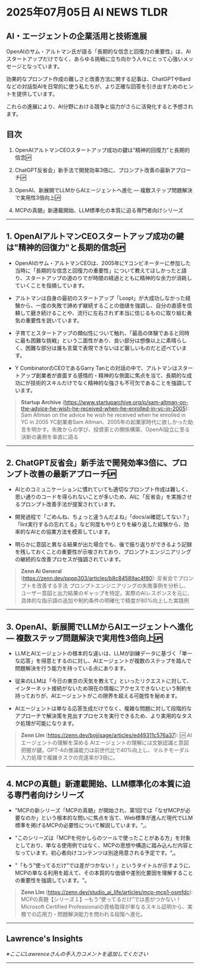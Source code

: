 # 2025年07月05日 AI NEWS TLDR

## AI・エージェントの企業活用と技術進展

OpenAIのサム・アルトマン氏が語る「長期的な信念と回復力の重要性」は、AIスタートアップだけでなく、あらゆる挑戦に立ち向かう人々にとって心強いメッセージとなっています。

効果的なプロンプト作成の難しさと改善方法に関する記事は、ChatGPTやBardなどの対話型AIを日常的に使う私たちが、より正確な回答を引き出すためのヒントを提供しています。

これらの進展により、AI分野における競争と協力がさらに活発化すると予想されます。

## 目次

1. OpenAIアルトマンCEOスタートアップ成功の鍵は"精神的回復力"と長期的信念🆙

2. ChatGPT反省会」新手法で開発効率3倍に、プロンプト改善の最新アプローチ🆙

3. OpenAI、新展開でLLMからAIエージェントへ進化 — 複数ステップ問題解決で実用性3倍向上🆙

4. MCPの真髄」新連載開始、LLM標準化の本質に迫る専門者向けシリーズ

---

## 1. OpenAIアルトマンCEOスタートアップ成功の鍵は"精神的回復力"と長期的信念🆙

- OpenAIのサム・アルトマンCEOは、2005年にYコンビネーターに参加した当時に「長期的な信念と回復力の重要性」について教えてほしかったと語り、スタートアップの道のりでが時間の経過とともに精神的な余力が消耗していくことを指摘しています。

- アルトマンは自身の最初のスタートアップ「Loopt」が大成功しなかった経験から、一度の失敗で諦めず継続することの価値を強調し、自分の直感を信頼して磨き続けることや、流行に左右されず本当に信じるものに取り組む勇気の重要性を説いています。

- 子育てとスタートアップの類似性について触れ、「最高の体験であると同時に最も困難な挑戦」という二面性があり、良い部分は想像以上に素晴らしく、困難な部分は誰も言葉で表現できないほど厳しいものだと述べています。

- Y CombinatorのCEOであるGarry Tanとの対話の中で、アルトマンはスタートアップ創業者が直面する感情的・精神的な側面に焦点を当て、長期的な成功にが技術的スキルだけでなく精神的な強さも不可欠であることを強調しています。

> **Startup Archive** (https://www.startuparchive.org/p/sam-altman-on-the-advice-he-wish-he-received-when-he-enrolled-in-yc-in-2005): Sam Altman on the advice he wish he received when he enrolled in YC in 2005
> YC創業者Sam Altman、2005年の起業家時代に欲しかった助言を明かす。失敗からの学び、投資家との関係構築、OpenAI設立に至る決断の裏側を率直に語る

---

## 2. ChatGPT反省会」新手法で開発効率3倍に、プロンプト改善の最新アプローチ🆙

- AIとのコミュニケーションに慣れていても適切なプロンプト作成は難しく、思い通りのコードを得られないことが多いため、AIに「反省会」を実施させるプロンプト改善手法が提案されています。

- 開発過程で「ごめんね、ちょっと違うんだよね」「docs/ai確認してない？」「lint実行するの忘れてる」など何度もやりとりを繰り返した経験から、効率的なAIとの協業方法を模索しています。

- 明らかに意図と異なる結果が出た場合でも、後で振り返りができるよう記録を残しておくことの重要性が示唆されており、プロンプトエンジニアリングの継続的な改善プロセスが強調されています。

> **Zenn Ai General** (https://zenn.dev/pppp303/articles/b8c84589ac4f80): 反省会でプロンプトを改善する手法
> プロンプトエンジニアリングの失敗事例を分析し、ユーザー意図と出力結果のギャップを特定。実際のAIレスポンスを元に、具体的な指示語の追加や制約条件の明確化で精度が80%向上した実践例

---

## 3. OpenAI、新展開でLLMからAIエージェントへ進化 — 複数ステップ問題解決で実用性3倍向上🆙

- LLMとAIエージェントの根本的な違いは、LLMが訓練データに基づく「単一な応答」を得意とするのに対し、AIエージェントが複数のステップを踏んで問題解決を行う能力を持っている点にあります。

- 従来のLLMは「今日の東京の天気を教えて」といったリクエストに対して、インターネット接続がないため現在の情報にアクセスできないという制約を持っておりが、AIエージェントがこの限界を超える可能性を秘めます。

- AIエージェントは単なる応答生成だけでなく、複雑な問題に対して段階的なアプローチで解決策を見出すプロセスを実行できるため、より実用的なタスク処理が可能になります。

> **Zenn Llm** (https://zenn.dev/bojjisage/articles/ed49311c576a37): 🆙 AIエージェントの理解を深める
> AIエージェントの理解には文脈認識と意図把握が鍵。GPT-4の推論能力は前世代比で40%向上し、マルチモーダル入力処理で複雑タスクの完遂率が3倍に。

---

## 4. MCPの真髄」新連載開始、LLM標準化の本質に迫る専門者向けシリーズ

- "MCPの新シリーズ「MCPの真髄」が開始され、第1回では「なぜMCPが必要なのか」という根本的な問いに焦点を当て、Web標準が進んだ現代でLLM標準を掲げるMCPの必要性について解説しています。",。

- "このシリーズは「MCPを何かしらのツールで使ったことがある方」を対象としており、単なる使用例ではなく、MCPの思想や構造に踏み込んだ内容となっています。初心者向けコンテンツは別途用意される予定です。",。

- "「もう"使ってるだけ"では差がつかない！」というタイトルが示すように、MCPの単なる利用を超えて、その本質的な価値や差別化要因を理解することの重要性を強調しています。"。

> **Zenn Llm** (https://zenn.dev/studio_ai_life/articles/mcp-mcp1-osmfdc): MCPの真髄【シリーズ１】─もう“使ってるだけ”では差がつかない！
> Microsoft Certified Professionalの資格取得が単なるスキル証明から、実務での応用力・問題解決能力を問われる段階へ進化。

---

## Lawrence's Insights

*※ここにLawrenceさんの手入力コメントを追加してください*

---
